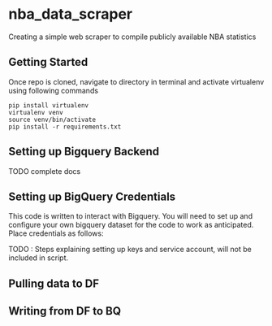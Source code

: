 # nba_data_scraper
Creating a simple web scraper to compile publicly available NBA statistics

## Getting Started

Once repo is cloned, navigate to directory in terminal and activate virtualenv using following commands

    pip install virtualenv 
    virtualenv venv 
    source venv/bin/activate 
    pip install -r requirements.txt

## Setting up Bigquery Backend

TODO complete docs

## Setting up BigQuery Credentials

This code is written to interact with Bigquery. You will need to set up and configure your own bigquery dataset for the
code to work as anticipated. Place credentials as follows:

TODO : Steps explaining setting up keys and service account, will not be included in script. 



## Pulling data to DF

## Writing from DF to BQ



